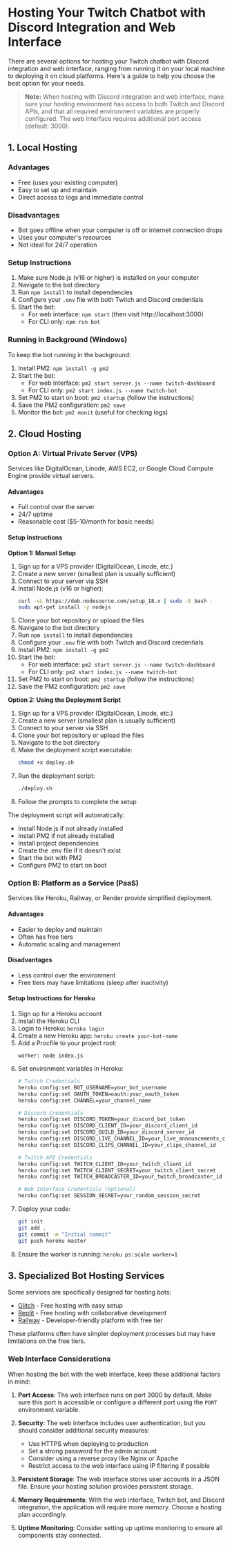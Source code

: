 # Hosting Your Twitch Chatbot with Discord Integration and Web Interface

There are several options for hosting your Twitch chatbot with Discord integration and web interface, ranging from running it on your local machine to deploying it on cloud platforms. Here's a guide to help you choose the best option for your needs.

> **Note:** When hosting with Discord integration and web interface, make sure your hosting environment has access to both Twitch and Discord APIs, and that all required environment variables are properly configured. The web interface requires additional port access (default: 3000).

## 1. Local Hosting

### Advantages
- Free (uses your existing computer)
- Easy to set up and maintain
- Direct access to logs and immediate control

### Disadvantages
- Bot goes offline when your computer is off or internet connection drops
- Uses your computer's resources
- Not ideal for 24/7 operation

### Setup Instructions
1. Make sure Node.js (v16 or higher) is installed on your computer
2. Navigate to the bot directory
3. Run `npm install` to install dependencies
4. Configure your `.env` file with both Twitch and Discord credentials
5. Start the bot:
   - For web interface: `npm start` (then visit http://localhost:3000)
   - For CLI only: `npm run bot`

### Running in Background (Windows)
To keep the bot running in the background:
1. Install PM2: `npm install -g pm2`
2. Start the bot:
   - For web interface: `pm2 start server.js --name twitch-dashboard`
   - For CLI only: `pm2 start index.js --name twitch-bot`
3. Set PM2 to start on boot: `pm2 startup` (follow the instructions)
4. Save the PM2 configuration: `pm2 save`
5. Monitor the bot: `pm2 monit` (useful for checking logs)

## 2. Cloud Hosting

### Option A: Virtual Private Server (VPS)

Services like DigitalOcean, Linode, AWS EC2, or Google Cloud Compute Engine provide virtual servers.

#### Advantages
- Full control over the server
- 24/7 uptime
- Reasonable cost ($5-10/month for basic needs)

#### Setup Instructions

**Option 1: Manual Setup**
1. Sign up for a VPS provider (DigitalOcean, Linode, etc.)
2. Create a new server (smallest plan is usually sufficient)
3. Connect to your server via SSH
4. Install Node.js (v16 or higher):
   ```bash
   curl -sL https://deb.nodesource.com/setup_18.x | sudo -E bash -
   sudo apt-get install -y nodejs
   ```
5. Clone your bot repository or upload the files
6. Navigate to the bot directory
7. Run `npm install` to install dependencies
8. Configure your `.env` file with both Twitch and Discord credentials
9. Install PM2: `npm install -g pm2`
10. Start the bot:
    - For web interface: `pm2 start server.js --name twitch-dashboard`
    - For CLI only: `pm2 start index.js --name twitch-bot`
11. Set PM2 to start on boot: `pm2 startup` (follow the instructions)
12. Save the PM2 configuration: `pm2 save`

**Option 2: Using the Deployment Script**
1. Sign up for a VPS provider (DigitalOcean, Linode, etc.)
2. Create a new server (smallest plan is usually sufficient)
3. Connect to your server via SSH
4. Clone your bot repository or upload the files
5. Navigate to the bot directory
6. Make the deployment script executable:
   ```bash
   chmod +x deploy.sh
   ```
7. Run the deployment script:
   ```bash
   ./deploy.sh
   ```
8. Follow the prompts to complete the setup

The deployment script will automatically:
- Install Node.js if not already installed
- Install PM2 if not already installed
- Install project dependencies
- Create the .env file if it doesn't exist
- Start the bot with PM2
- Configure PM2 to start on boot

### Option B: Platform as a Service (PaaS)

Services like Heroku, Railway, or Render provide simplified deployment.

#### Advantages
- Easier to deploy and maintain
- Often has free tiers
- Automatic scaling and management

#### Disadvantages
- Less control over the environment
- Free tiers may have limitations (sleep after inactivity)

#### Setup Instructions for Heroku
1. Sign up for a Heroku account
2. Install the Heroku CLI
3. Login to Heroku: `heroku login`
4. Create a new Heroku app: `heroku create your-bot-name`
5. Add a Procfile to your project root:
   ```
   worker: node index.js
   ```
6. Set environment variables in Heroku:
   ```bash
   # Twitch Credentials
   heroku config:set BOT_USERNAME=your_bot_username
   heroku config:set OAUTH_TOKEN=oauth:your_oauth_token
   heroku config:set CHANNEL=your_channel_name
   
   # Discord Credentials
   heroku config:set DISCORD_TOKEN=your_discord_bot_token
   heroku config:set DISCORD_CLIENT_ID=your_discord_client_id
   heroku config:set DISCORD_GUILD_ID=your_discord_server_id
   heroku config:set DISCORD_LIVE_CHANNEL_ID=your_live_announcements_channel_id
   heroku config:set DISCORD_CLIPS_CHANNEL_ID=your_clips_channel_id
   
   # Twitch API Credentials
   heroku config:set TWITCH_CLIENT_ID=your_twitch_client_id
   heroku config:set TWITCH_CLIENT_SECRET=your_twitch_client_secret
   heroku config:set TWITCH_BROADCASTER_ID=your_twitch_broadcaster_id
   
   # Web Interface Credentials (optional)
   heroku config:set SESSION_SECRET=your_random_session_secret
   ```
7. Deploy your code:
   ```bash
   git init
   git add .
   git commit -m "Initial commit"
   git push heroku master
   ```
8. Ensure the worker is running: `heroku ps:scale worker=1`

## 3. Specialized Bot Hosting Services

Some services are specifically designed for hosting bots:

- [Glitch](https://glitch.com/) - Free hosting with easy setup
- [Replit](https://replit.com/) - Free hosting with collaborative development
- [Railway](https://railway.app/) - Developer-friendly platform with free tier

These platforms often have simpler deployment processes but may have limitations on the free tiers.

### Web Interface Considerations

When hosting the bot with the web interface, keep these additional factors in mind:

1. **Port Access**: The web interface runs on port 3000 by default. Make sure this port is accessible or configure a different port using the `PORT` environment variable.

2. **Security**: The web interface includes user authentication, but you should consider additional security measures:
   - Use HTTPS when deploying to production
   - Set a strong password for the admin account
   - Consider using a reverse proxy like Nginx or Apache
   - Restrict access to the web interface using IP filtering if possible

3. **Persistent Storage**: The web interface stores user accounts in a JSON file. Ensure your hosting solution provides persistent storage.

4. **Memory Requirements**: With the web interface, Twitch bot, and Discord integration, the application will require more memory. Choose a hosting plan accordingly.

5. **Uptime Monitoring**: Consider setting up uptime monitoring to ensure all components stay connected.

